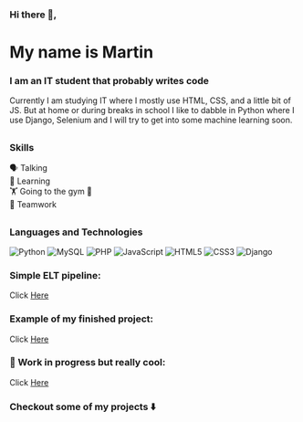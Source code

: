 ### Hi there 👋, 
# My name is Martin
### I am an IT student that probably writes code
Currently I am studying IT where I mostly use HTML, CSS, and a little bit of JS. But at home or during breaks in school I like to dabble in Python where I use Django, Selenium and I will try to get into some machine learning soon.
##
### Skills
🗣️ Talking <br/>
📖 Learning <br/>
🏋️ Going to the gym 🤣 <br/>
🤝 Teamwork <br/>
##
### Languages and Technologies

![Python](https://img.shields.io/badge/python-3670A0?style=for-the-badge&logo=python&logoColor=ffdd54)
![MySQL](https://img.shields.io/badge/mysql-4479A1.svg?style=for-the-badge&logo=mysql&logoColor=white)
![PHP](https://img.shields.io/badge/php-%23777BB4.svg?style=for-the-badge&logo=php&logoColor=white)
![JavaScript](https://img.shields.io/badge/javascript-%23323330.svg?style=for-the-badge&logo=javascript&logoColor=%23F7DF1E)
![HTML5](https://img.shields.io/badge/html5-%23E34F26.svg?style=for-the-badge&logo=html5&logoColor=white)
![CSS3](https://img.shields.io/badge/css3-%231572B6.svg?style=for-the-badge&logo=css3&logoColor=white)
![Django](https://img.shields.io/badge/django-%23092E20.svg?style=for-the-badge&logo=django&logoColor=white)

### Simple ELT pipeline:
Click <a href="https://github.com/MrPotatorust/really_basic_etl_pipeline">Here</a>

### Example of my finished project:
Click <a href="https://github.com/MrPotatorust/real_estate_scraper_website">Here</a>

### 👷 Work in progress but really cool:
Click <a href="https://github.com/MrPotatorust/real-estate-checker">Here</a>

### Checkout some of my projects ⬇️
